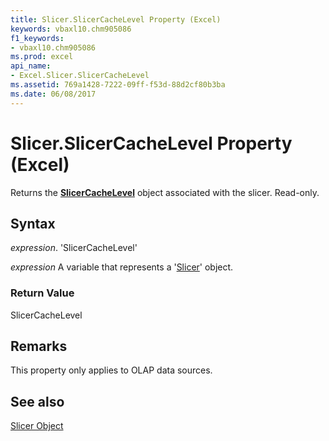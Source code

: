 ```yaml
---
title: Slicer.SlicerCacheLevel Property (Excel)
keywords: vbaxl10.chm905086
f1_keywords:
- vbaxl10.chm905086
ms.prod: excel
api_name:
- Excel.Slicer.SlicerCacheLevel
ms.assetid: 769a1428-7222-09ff-f53d-88d2cf80b3ba
ms.date: 06/08/2017
---
```



# Slicer.SlicerCacheLevel Property (Excel)

Returns the  **[SlicerCacheLevel](Excel.SlicerCacheLevel.md)** object associated with the slicer. Read-only.


## Syntax

 _expression_. 'SlicerCacheLevel'

 _expression_ A variable that represents a '[Slicer](Excel.Slicer.md)' object.


### Return Value

SlicerCacheLevel


## Remarks

This property only applies to OLAP data sources.


## See also


[Slicer Object](Excel.Slicer.md)

